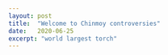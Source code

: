 ```yaml
---
layout: post
title:  "Welcome to Chinmoy controversies"
date:   2020-06-25
excerpt: "world largest torch"
---
```


